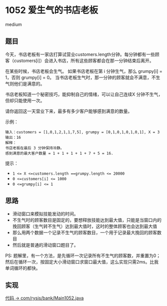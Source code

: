 # 1052 爱生气的书店老板

medium

## 题目

今天，书店老板有一家店打算试营业customers.length分钟。每分钟都有一些顾客（customers[i]）会进入书店，所有这些顾客都会在那一分钟结束后离开。

在某些时候，书店老板会生气。 如果书店老板在第 i 分钟生气，那么 grumpy[i] = 1，否则 grumpy[i] = 0。 当书店老板生气时，那一分钟的顾客就会不满意，不生气则他们是满意的。

书店老板知道一个秘密技巧，能抑制自己的情绪，可以让自己连续X 分钟不生气，但却只能使用一次。

请你返回这一天营业下来，最多有多少客户能够感到满意的数量。


示例：
```
输入：customers = [1,0,1,2,1,1,7,5], grumpy = [0,1,0,1,0,1,0,1], X = 3
输出：16
解释：
书店老板在最后 3 分钟保持冷静。
感到满意的最大客户数量 = 1 + 1 + 1 + 1 + 7 + 5 = 16.
```

提示：
- `1 <= X <=customers.length ==grumpy.length <= 20000`
- `0 <=customers[i] <= 1000`
- `0 <=grumpy[i] <= 1`

## 思路

- 滑动窗口来模拟技能发动的时间。
- 不生气时的顾客数目是固定的，要想释放技能达到最大值，只能是当窗口内的挽回顾客（生气转不生气）达到最大值时，这时的整体顾客也会达到最大值
- 那么用两个数据一个记录不生气的顾客数目，一个用于记录最大挽回的顾客数目
- 然后就是普通的滑动窗口题目了。

PS: 题解里，有一个方法，是先循环一次记录所有不生气的顾客数，并重置为0；然后在循环一次，按固定大小滑动窗口求窗口最大值，这么实现只需2ms。比我单词循环的都快。

## 实现

[代码 -> com/rysis/bank/Main1052.java](../../src/com/rysis/bank/Main1052.java)